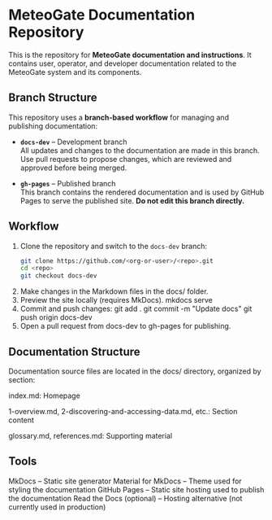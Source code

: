 # MeteoGate Documentation Repository

This is the repository for **MeteoGate documentation and instructions**. It contains user, operator, and developer documentation related to the MeteoGate system and its components.

## Branch Structure

This repository uses a **branch-based workflow** for managing and publishing documentation:

- **`docs-dev`** – Development branch  
  All updates and changes to the documentation are made in this branch. Use pull requests to propose changes, which are reviewed and approved before being merged.

- **`gh-pages`** – Published branch  
  This branch contains the rendered documentation and is used by GitHub Pages to serve the published site. **Do not edit this branch directly.**

## Workflow

1. Clone the repository and switch to the `docs-dev` branch:
   ```bash
   git clone https://github.com/<org-or-user>/<repo>.git
   cd <repo>
   git checkout docs-dev
2. Make changes in the Markdown files in the docs/ folder.
3. Preview the site locally (requires MkDocs).
    mkdocs serve
4. Commit and push changes:
    git add .
    git commit -m "Update docs"
    git push origin docs-dev
5. Open a pull request from docs-dev to gh-pages for publishing.

## Documentation Structure

Documentation source files are located in the docs/ directory, organized by section:

index.md: Homepage

1-overview.md, 2-discovering-and-accessing-data.md, etc.: Section content

glossary.md, references.md: Supporting material

## Tools

MkDocs – Static site generator
Material for MkDocs – Theme used for styling the documentation
GitHub Pages – Static site hosting used to publish the documentation
Read the Docs (optional) – Hosting alternative (not currently used in production)
